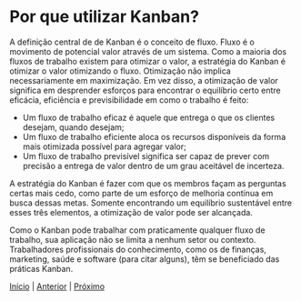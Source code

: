 # Por que utilizar Kanban?

A definição central de de Kanban é o conceito de fluxo. Fluxo é o movimento de potencial valor através de um sistema. Como a maioria dos fluxos de trabalho existem para otimizar o valor, a estratégia do Kanban é otimizar o valor otimizando o fluxo. Otimização não implica necessariamente em maximização. Em vez disso, a otimização de valor significa em desprender esforços para encontrar o equilíbrio certo entre eficácia, eficiência e previsibilidade em como o trabalho é feito:

- Um fluxo de trabalho eficaz é aquele que entrega o que os clientes desejam, quando desejam;
- Um fluxo de trabalho eficiente aloca os recursos disponíveis da forma mais otimizada possível para agregar valor;
- Um fluxo de trabalho previsível significa ser capaz de prever com precisão a entrega de valor dentro de um grau aceitável de incerteza.

A estratégia do Kanban é fazer com que os membros façam as perguntas certas mais cedo, como parte de um esforço de melhoria contínua em busca dessas metas. Somente encontrando um equilíbrio sustentável entre esses três elementos, a otimização de valor pode ser alcançada.

Como o Kanban pode trabalhar com praticamente qualquer fluxo de trabalho, sua aplicação não se limita a nenhum setor ou contexto. Trabalhadores profissionais do conhecimento, como os de finanças, marketing, saúde e software (para citar alguns), têm se beneficiado das práticas Kanban.

[Início](README.md) | [Anterior](kanban_definition.md) | [Próximo](kanban_theory.md)
